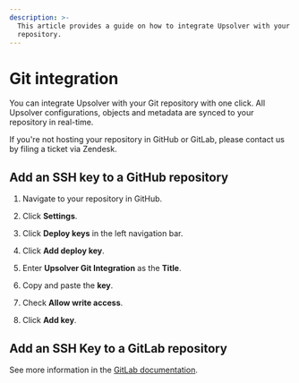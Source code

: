 ```yaml
---
description: >-
  This article provides a guide on how to integrate Upsolver with your Git
  repository.
---
```


# Git integration

You can integrate Upsolver with your Git repository with one click. All Upsolver configurations, objects and metadata are synced to your repository in real-time.

If you're not hosting your repository in GitHub or GitLab, please contact us by filing a ticket via Zendesk.

## Add an SSH key to a GitHub repository

1. Navigate to your repository in GitHub.

2. Click **Settings**.

3. Click **Deploy keys** in the left navigation bar.

4. Click **Add deploy key**.

5. Enter **Upsolver Git Integration** as the **Title**.

6. Copy and paste the **key**.

7. Check **Allow write access**.

8. Click **Add key**.

## Add an SSH Key to a GitLab repository

See more information in the [GitLab documentation](https://docs.gitlab.com/ce/ssh/README.html#per-repository-deploy-keys).

